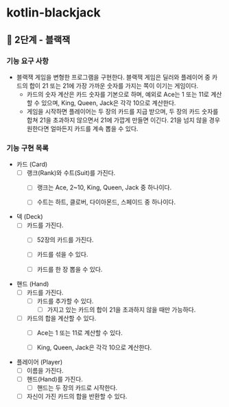 # kotlin-blackjack

## 🚀 2단계 - 블랙잭

### 기능 요구 사항

- 블랙잭 게임을 변형한 프로그램을 구현한다. 블랙잭 게임은 딜러와 플레이어 중 카드의 합이 21 또는 21에 가장 가까운 숫자를 가지는 쪽이 이기는 게임이다.
    - 카드의 숫자 계산은 카드 숫자를 기본으로 하며, 예외로 Ace는 1 또는 11로 계산할 수 있으며, King, Queen, Jack은 각각 10으로 계산한다.
    - 게임을 시작하면 플레이어는 두 장의 카드를 지급 받으며, 두 장의 카드 숫자를 합쳐 21을 초과하지 않으면서 21에 가깝게 만들면 이긴다. 21을 넘지 않을 경우 원한다면 얼마든지 카드를 계속 뽑을 수
      있다.

### 기능 구현 목록

- 카드 (Card)
    - [ ] 랭크(Rank)와 수트(Suit)를 가진다.
        - [ ] 랭크는 Ace, 2~10, King, Queen, Jack 중 하나이다.
        - [ ] 수트는 하트, 클로버, 다이아몬드, 스페이드 중 하나이다.


- 덱 (Deck)
    - [ ] 카드를 가진다.
        - [ ] 52장의 카드를 가진다.
        - [ ] 카드를 섞을 수 있다.
        - [ ] 카드를 한 장 뽑을 수 있다.


- 핸드 (Hand)
    - [ ] 카드를 가진다.
        - [ ] 카드를 추가할 수 있다.
            - [ ] 가지고 있는 카드의 합이 21을 초과하지 않을 때만 가능하다.
    - [ ] 카드의 합을 계산할 수 있다.
        - [ ] Ace는 1 또는 11로 계산할 수 있다.
        - [ ] King, Queen, Jack은 각각 10으로 계산한다.


- 플레이어 (Player)
    - [ ] 이름을 가진다.
    - [ ] 핸드(Hand)를 가진다.
        - [ ] 핸드는 두 장의 카드로 시작한다.
    - [ ] 자신이 가진 카드의 합을 반환할 수 있다.

